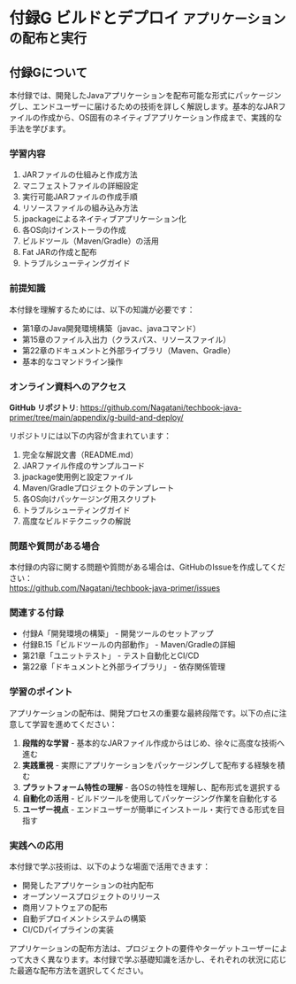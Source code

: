 # <b>付録G</b> <span>ビルドとデプロイ</span> <small>アプリケーションの配布と実行</small>

## 付録Gについて

本付録では、開発したJavaアプリケーションを配布可能な形式にパッケージングし、エンドユーザーに届けるための技術を詳しく解説します。基本的なJARファイルの作成から、OS固有のネイティブアプリケーション作成まで、実践的な手法を学びます。

### 学習内容

1. JARファイルの仕組みと作成方法
2. マニフェストファイルの詳細設定
3. 実行可能JARファイルの作成手順
4. リソースファイルの組み込み方法
5. jpackageによるネイティブアプリケーション化
6. 各OS向けインストーラの作成
7. ビルドツール（Maven/Gradle）の活用
8. Fat JARの作成と配布
9. トラブルシューティングガイド

### 前提知識

本付録を理解するためには、以下の知識が必要です：

- 第1章のJava開発環境構築（javac、javaコマンド）
- 第15章のファイル入出力（クラスパス、リソースファイル）
- 第22章のドキュメントと外部ライブラリ（Maven、Gradle）
- 基本的なコマンドライン操作

### オンライン資料へのアクセス

**GitHub リポジトリ**: https://github.com/Nagatani/techbook-java-primer/tree/main/appendix/g-build-and-deploy/

リポジトリには以下の内容が含まれています：

1. 完全な解説文書（README.md）
2. JARファイル作成のサンプルコード
3. jpackage使用例と設定ファイル
4. Maven/Gradleプロジェクトのテンプレート
5. 各OS向けパッケージング用スクリプト
6. トラブルシューティングガイド
7. 高度なビルドテクニックの解説

### 問題や質問がある場合

本付録の内容に関する問題や質問がある場合は、GitHubのIssueを作成してください：<br>
https://github.com/Nagatani/techbook-java-primer/issues

### 関連する付録

- 付録A「開発環境の構築」 - 開発ツールのセットアップ
- 付録B.15「ビルドツールの内部動作」 - Maven/Gradleの詳細
- 第21章「ユニットテスト」 - テスト自動化とCI/CD
- 第22章「ドキュメントと外部ライブラリ」 - 依存関係管理

### 学習のポイント

アプリケーションの配布は、開発プロセスの重要な最終段階です。以下の点に注意して学習を進めてください：

1. **段階的な学習** - 基本的なJARファイル作成からはじめ、徐々に高度な技術へ進む
2. **実践重視** - 実際にアプリケーションをパッケージングして配布する経験を積む
3. **プラットフォーム特性の理解** - 各OSの特性を理解し、配布形式を選択する
4. **自動化の活用** - ビルドツールを使用してパッケージング作業を自動化する
5. **ユーザー視点** - エンドユーザーが簡単にインストール・実行できる形式を目指す

### 実践への応用

本付録で学ぶ技術は、以下のような場面で活用できます：

- 開発したアプリケーションの社内配布
- オープンソースプロジェクトのリリース
- 商用ソフトウェアの配布
- 自動デプロイメントシステムの構築
- CI/CDパイプラインの実装

アプリケーションの配布方法は、プロジェクトの要件やターゲットユーザーによって大きく異なります。本付録で学ぶ基礎知識を活かし、それぞれの状況に応じた最適な配布方法を選択してください。